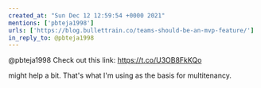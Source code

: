 ```yaml
---
created_at: "Sun Dec 12 12:59:54 +0000 2021"
mentions: ['pbteja1998']
urls: ['https://blog.bullettrain.co/teams-should-be-an-mvp-feature/']
in_reply_to: @pbteja1998
---
```


@pbteja1998 Check out this link: https://t.co/U3OB8FkKQo

might help a bit. That's what I'm using as the basis for multitenancy.